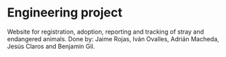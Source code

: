 # Engineering project 
Website for registration, adoption, reporting and tracking of stray and endangered animals.
Done by: Jaime Rojas, Iván Ovalles, Adrián Macheda, Jesús Claros and Benjamín Gil.
